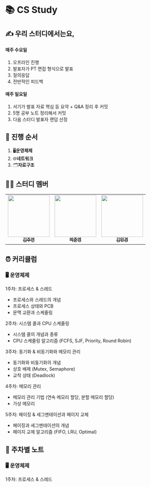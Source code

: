 # 📚 CS Study

## ✍ 우리 스터디에서는요,

#### 매주 수요일

1. 오프라인 진행
2. 발표자가 PT 면접 형식으로 발표
3. 질의응답
4. 전반적인 피드백

#### 매주 일요일

1. 서기가 발표 자료 핵심 등 요약 + Q&A 정리 후 커밋
2. 5명 공부 노트 정리해서 커밋
3. 다음 스터디 발표자 랜덤 선정

## 📅 진행 순서

1. 🖥️**운영체제**
2. 🌐**네트워크**
3. 🗂️**자료구조**

## 👩‍💻 스터디 멤버

<table>
 <tr>
    <td align="center"><a href="https://github.com/izodam"><img src="https://avatars.githubusercontent.com/izodam" width="130px;" alt=""><br /><sub><b>김주연</b></sub></a></td>
    <td align="center"><a href="https://github.com/Junyoung-Park"><img src="https://avatars.githubusercontent.com/Junyoung-Park" width="130px;" alt=""><br /><sub><b>박준영</b></sub></a></td>
    <td align="center"><a href="https://github.com/mkkim68"><img src="https://avatars.githubusercontent.com/mkkim68" width="130px;" alt=""><br /><sub><b>김민경</b></sub></a></td>
  </tr>
</table>

## ⏰ 커리큘럼

### 🖥️ 운영체제

1주차: 프로세스 & 스레드

- 프로세스와 스레드의 개념
- 프로세스 상태와 PCB
- 문맥 교환과 스케줄링

2주차: 시스템 콜과 CPU 스케줄링

- 시스템 콜의 개념과 종류
- CPU 스케줄링 알고리즘 (FCFS, SJF, Priority, Round Robin)

3주차: 동기화 & 비동기화와 메모리 관리

- 동기화와 비동기화의 개념
- 상호 배제 (Mutex, Semaphore)
- 교착 상태 (Deadlock)

4주차: 메모리 관리

- 메모리 관리 기법 (연속 메모리 할당, 분할 메모리 할당)
- 가상 메모리

5주차: 페이징 & 세그멘테이션과 페이지 교체

- 페이징과 세그멘테이션의 개념
- 페이지 교체 알고리즘 (FIFO, LRU, Optimal)

## 👀 주차별 노트

### 🖥️ 운영체제

1주차: 프로세스 & 스레드
